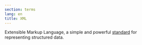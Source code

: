 ```yaml
---
section: terms
lang: en
title: XML
---
```


Extensible Markup Language, a simple and powerful [standard](/glossary/en/terms/standard/) for representing structured data.
